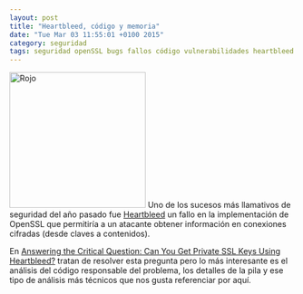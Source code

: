 ```yaml
---
layout: post
title: "Heartbleed, código y memoria"
date: "Tue Mar 03 11:55:01 +0100 2015"
category: seguridad
tags: seguridad openSSL bugs fallos código vulnerabilidades heartbleed 
---
```



<a href="https://500px.com/photo/80594251/el-bol%C3%ADgrafo-que-se-negaba-a-volver-de-las-vacaciones-by-fernando-tricas" title="Manos manchadas"><img src="https://drscdn.500px.org/photo/80594251/w=280_h=280/5764bd9ad1598183c6287ad8ad2975cb?v=0" width="240"  alt="Rojo"></a> 
Uno de los sucesos más llamativos de seguridad del año pasado fue [Heartbleed](http://heartbleed.com/) un fallo en la implementación de OpenSSL que permitiría a un atacante obtener información en conexiones cifradas (desde claves a contenidos). 

En [Answering the Critical Question: Can You Get Private SSL Keys Using Heartbleed?](https://blog.cloudflare.com/answering-the-critical-question-can-you-get-private-ssl-keys-using-heartbleed/) tratan de resolver esta pregunta pero lo más interesante es el análisis del código responsable del problema, los detalles de la pila y ese tipo de análisis más técnicos que nos gusta referenciar por aquí.
